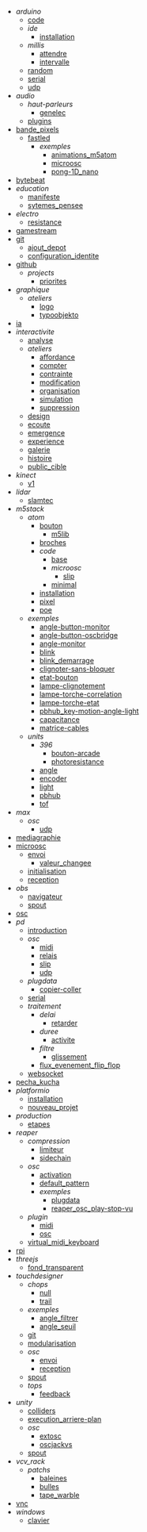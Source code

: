 - *arduino*
  - [code](/arduino/code/)
  - *ide*
    - [installation](/arduino/ide/installation.md)
  - *millis*
    - [attendre](/arduino/millis/attendre.md)
    - [intervalle](/arduino/millis/intervalle.md)
  - [random](/arduino/random/)
  - [serial](/arduino/serial/)
  - [udp](/arduino/udp/)
- *audio*
  - *haut-parleurs*
    - [genelec](/audio/haut-parleurs/genelec/)
  - [plugins](/audio/plugins/)
- [bande_pixels](/bande_pixels/)
  - [fastled](/bande_pixels/fastled/)
    - *exemples*
      - [animations_m5atom](/bande_pixels/fastled/exemples/animations_m5atom/)
      - [microosc](/bande_pixels/fastled/exemples/microosc/)
      - [pong-1D_nano](/bande_pixels/fastled/exemples/pong-1D_nano/)
- [bytebeat](/bytebeat/)
- *education*
  - [manifeste](/education/manifeste/)
  - [sytemes_pensee](/education/sytemes_pensee/)
- *electro*
  - [resistance](/electro/resistance/)
- [gamestream](/gamestream/)
- [git](/git/)
  - [ajout_depot](/git/ajout_depot/)
  - [configuration_identite](/git/configuration_identite/)
- [github](/github/)
  - *projects*
    - [priorites](/github/projects/priorites/)
- *graphique*
  - *ateliers*
    - [logo](/graphique/ateliers/logo/)
    - [typoobjekto](/graphique/ateliers/typoobjekto/)
- [ia](/ia/)
- *interactivite*
  - [analyse](/interactivite/analyse/)
  - *ateliers*
    - [affordance](/interactivite/ateliers/affordance/)
    - [compter](/interactivite/ateliers/compter/)
    - [contrainte](/interactivite/ateliers/contrainte/)
    - [modification](/interactivite/ateliers/modification/)
    - [organisation](/interactivite/ateliers/organisation/)
    - [simulation](/interactivite/ateliers/simulation/)
    - [suppression](/interactivite/ateliers/suppression/)
  - [design](/interactivite/design/)
  - [ecoute](/interactivite/ecoute/)
  - [emergence](/interactivite/emergence/)
  - [experience](/interactivite/experience/)
  - [galerie](/interactivite/galerie/)
  - [histoire](/interactivite/histoire/)
  - [public_cible](/interactivite/public_cible/)
- *kinect*
  - [v1](/kinect/v1/)
- *lidar*
  - [slamtec](/lidar/slamtec/)
- *m5stack*
  - *atom*
    - [bouton](/m5stack/atom/bouton/)
      - [m5lib](/m5stack/atom/bouton/m5lib/)
    - [broches](/m5stack/atom/broches/)
    - *code*
      - [base](/m5stack/atom/code/base/)
      - *microosc*
        - [slip](/m5stack/atom/code/microosc/slip/)
      - [minimal](/m5stack/atom/code/minimal/)
    - [installation](/m5stack/atom/installation/)
    - [pixel](/m5stack/atom/pixel/)
    - [poe](/m5stack/atom/poe/)
  - *exemples*
    - [angle-button-monitor](/m5stack/exemples/angle-button-monitor.md)
    - [angle-button-oscbridge](/m5stack/exemples/angle-button-oscbridge.md)
    - [angle-monitor](/m5stack/exemples/angle-monitor.md)
    - [blink](/m5stack/exemples/blink.md)
    - [blink_demarrage](/m5stack/exemples/blink_demarrage.md)
    - [clignoter-sans-bloquer](/m5stack/exemples/clignoter-sans-bloquer.md)
    - [etat-bouton](/m5stack/exemples/etat-bouton.md)
    - [lampe-clignotement](/m5stack/exemples/lampe-clignotement.md)
    - [lampe-torche-correlation](/m5stack/exemples/lampe-torche-correlation.md)
    - [lampe-torche-etat](/m5stack/exemples/lampe-torche-etat.md)
    - [pbhub_key-motion-angle-light](/m5stack/exemples/pbhub_key-motion-angle-light.md)
    - [capacitance](/m5stack/exemples/capacitance/)
    - [matrice-cables](/m5stack/exemples/matrice-cables/)
  - *units*
    - *396*
      - [bouton-arcade](/m5stack/units/396/bouton-arcade/)
      - [photoresistance](/m5stack/units/396/photoresistance/)
    - [angle](/m5stack/units/angle/)
    - [encoder](/m5stack/units/encoder/)
    - [light](/m5stack/units/light/)
    - [pbhub](/m5stack/units/pbhub/)
    - [tof](/m5stack/units/tof/)
- *max*
  - *osc*
    - [udp](/max/osc/udp/)
- [mediagraphie](/mediagraphie/)
- [microosc](/microosc/)
  - [envoi](/microosc/envoi/)
    - [valeur_changee](/microosc/envoi/valeur_changee/)
  - [initialisation](/microosc/initialisation/)
  - [reception](/microosc/reception/)
- *obs*
  - [navigateur](/obs/navigateur/)
  - [spout](/obs/spout/)
- [osc](/osc/)
- *pd*
  - [introduction](/pd/introduction/)
  - *osc*
    - [midi](/pd/osc/midi/)
    - [relais](/pd/osc/relais/)
    - [slip](/pd/osc/slip/)
    - [udp](/pd/osc/udp/)
  - *plugdata*
    - [copier-coller](/pd/plugdata/copier-coller/)
  - [serial](/pd/serial/)
  - *traitement*
    - *delai*
      - [retarder](/pd/traitement/delai/retarder/)
    - *duree*
      - [activite](/pd/traitement/duree/activite/)
    - *filtre*
      - [glissement](/pd/traitement/filtre/glissement/)
    - [flux_evenement_flip_flop](/pd/traitement/flux_evenement_flip_flop/)
  - [websocket](/pd/websocket/)
- [pecha_kucha](/pecha_kucha/)
- *platformio*
  - [installation](/platformio/installation/)
  - [nouveau_projet](/platformio/nouveau_projet/)
- *production*
  - [etapes](/production/etapes/)
- *reaper*
  - *compression*
    - [limiteur](/reaper/compression/limiteur/)
    - [sidechain](/reaper/compression/sidechain/)
  - *osc*
    - [activation](/reaper/osc/activation/)
    - [default_pattern](/reaper/osc/default_pattern/)
    - *exemples*
      - [plugdata](/reaper/osc/exemples/plugdata/)
      - [reaper_osc_play-stop-vu](/reaper/osc/exemples/reaper_osc_play-stop-vu/)
  - *plugin*
    - [midi](/reaper/plugin/midi/)
    - [osc](/reaper/plugin/osc/)
  - [virtual_midi_keyboard](/reaper/virtual_midi_keyboard/)
- [rpi](/rpi/)
- *threejs*
  - [fond_transparent](/threejs/fond_transparent/)
- *touchdesigner*
  - *chops*
    - [null](/touchdesigner/chops/null/)
    - [trail](/touchdesigner/chops/trail/)
  - *exemples*
    - [angle_filtrer](/touchdesigner/exemples/angle_filtrer.md)
    - [angle_seuil](/touchdesigner/exemples/angle_seuil.md)
  - [git](/touchdesigner/git/)
  - [modularisation](/touchdesigner/modularisation/)
  - *osc*
    - [envoi](/touchdesigner/osc/envoi/)
    - [reception](/touchdesigner/osc/reception/)
  - [spout](/touchdesigner/spout/)
  - *tops*
    - [feedback](/touchdesigner/tops/feedback/)
- *unity*
  - [colliders](/unity/colliders/)
  - [execution_arriere-plan](/unity/execution_arriere-plan/)
  - *osc*
    - [extosc](/unity/osc/extosc/)
    - [oscjackvs](/unity/osc/oscjackvs/)
  - [spout](/unity/spout/)
- *vcv_rack*
  - *patchs*
    - [baleines](/vcv_rack/patchs/baleines/)
    - [bulles](/vcv_rack/patchs/bulles/)
    - [tape_warble](/vcv_rack/patchs/tape_warble/)
- [vnc](/vnc/)
- *windows*
  - [clavier](/windows/clavier/)
